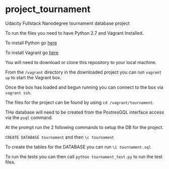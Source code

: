 # project_tournament
Udacity Fullstack Nanodegree tournament database project

To run the files you need to have Python 2.7 and Vagrant Installed.

To install Python go [here](https://www.pythong.org)

To install Vagrant go [here](https://www.vagrantup.com)

You will need to download or clone this repository to your local machine.

From the `/vagrant` directory in the downloaded project you can run `vagrant up` to start the Vagrant box.

Once the box has loaded and begun running you can connect to the box via `vagrant ssh`.

The files for the project can be found by using  `cd /vagrant/tournament`.

THe database will need to be created from the PostresGQL interface access via the `psql` command.

At the prompt run the 2 following commands to setup the DB for the project.

`CREATE DATABASE tournament` and then `\c tournament`

To create the tables for the DATABASE you can run `\i tournament.sql`

To run the tests you can then call `python tournament_test.py` to run the test files.
